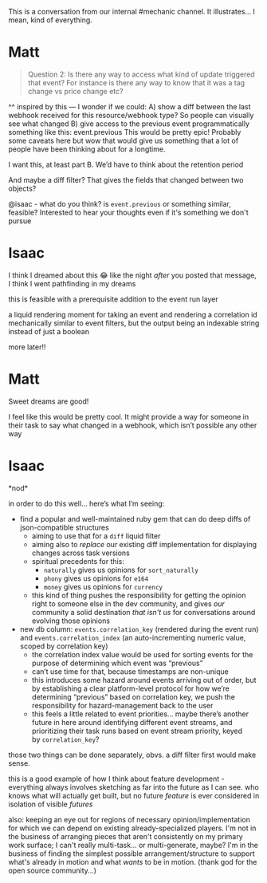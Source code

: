 This is a conversation from our internal #mechanic channel. It illustrates... I mean, kind of everything.

# Matt

> Question 2: Is there any way to access what kind of update triggered that event? For instance is there any way to know that it was a tag change vs price change etc?

^^ inspired by this —
I wonder if we could:
A) show a diff between the last webhook received for this resource/webhook type? So people can visually see what changed
B) give access to the previous event programmatically something like this: event.previous
This would be pretty epic! Probably some caveats here but wow that would give us something that a lot of people have been thinking about for a longtime.

I want this, at least part B. We’d have to think about the retention period

And maybe a diff filter? That gives the fields that changed between two objects?

@isaac - what do you think? is `event.previous` or something similar, feasible? Interested to hear your thoughts even if it's something we don't pursue

# Isaac

I think I dreamed about this 😂 like the night *after* you posted that message, I think I went pathfinding in my dreams

this is feasible with a prerequisite addition to the event run layer

a liquid rendering moment for taking an event and rendering a correlation id
mechanically similar to event filters, but the output being an indexable string instead of just a boolean

more later!!

# Matt

Sweet dreams are good!

I feel like this would be pretty cool. It might provide a way for someone in their task to say what changed in a webhook, which isn’t possible any other way

# Isaac

\*nod\*

in order to do this well… here’s what I’m seeing:

- find a popular and well-maintained ruby gem that can do deep diffs of json-compatible structures
  - aiming to use that for a `diff` liquid filter
  - aiming also to *replace* our existing diff implementation for displaying changes across task versions
  - spiritual precedents for this:
    - `naturally` gives us opinions for `sort_naturally`
    - `phony` gives us opinions for `e164`
    - `money` gives us opinions for `currency`
  - this kind of thing pushes the responsibility for getting the opinion right to someone else in the dev community, and gives *our* community a solid destination *that isn't us* for conversations around evolving those opinions
- new db column: `events.correlation_key` (rendered during the event run) and `events.correlation_index` (an auto-incrementing numeric value, scoped by correlation key)
  - the correlation index value would be used for sorting events for the purpose of determining which event was “previous”
  - can’t use time for that, because timestamps are non-unique
  - this introduces some hazard around events arriving out of order, but by establishing a clear platform-level protocol for how we’re determining “previous” based on correlation key, we push the responsibility for hazard-management back to the user
  - this feels a little related to event priorities… maybe there’s another future in here around identifying different event streams, and prioritizing their task runs based on event stream priority, keyed by `correlation_key`?

those two things can be done separately, obvs. a diff filter first would make sense.

this is a good example of how I think about feature development - everything always involves sketching as far into the future as I can see. who knows what will actually get built, but no future *feature* is ever considered in isolation of visible *futures*

also: keeping an eye out for regions of necessary opinion/implementation for which we can depend on existing already-specialized players. I'm not in the business of arranging pieces that aren't consistently on my primary work surface; I can't really multi-task... or multi-generate, maybe? I'm in the business of finding the simplest possible arrangement/structure to support what's already in motion and what *wants* to be in motion. (thank god for the open source community...)
